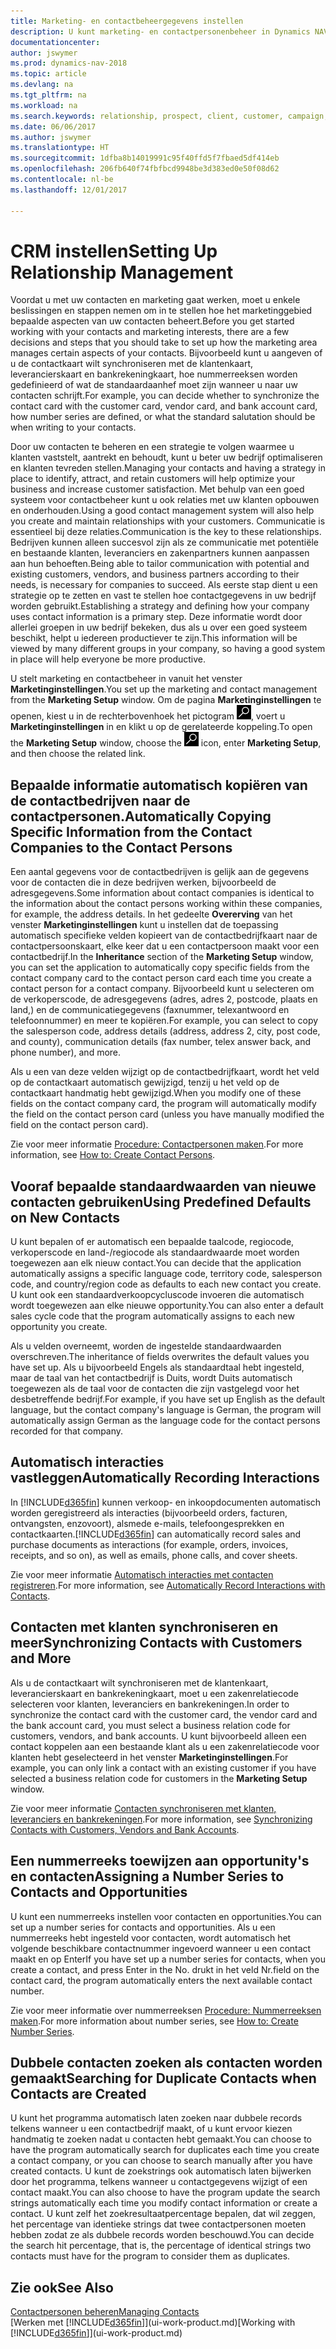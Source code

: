 ```yaml
---
title: Marketing- en contactbeheergegevens instellen
description: U kunt marketing- en contactpersonenbeheer in Dynamics NAV instellen om relaties met prospects of klanten te optimaliseren en campagnes en promoties te verbeteren.
documentationcenter: 
author: jswymer
ms.prod: dynamics-nav-2018
ms.topic: article
ms.devlang: na
ms.tgt_pltfrm: na
ms.workload: na
ms.search.keywords: relationship, prospect, client, customer, campaign, promo
ms.date: 06/06/2017
ms.author: jswymer
ms.translationtype: HT
ms.sourcegitcommit: 1dfba8b14019991c95f40ffd5f7fbaed5df414eb
ms.openlocfilehash: 206fb640f74fbfbcd9948be3d383ed0e50f08d62
ms.contentlocale: nl-be
ms.lasthandoff: 12/01/2017

---
```

# <a name="setting-up-relationship-management"></a><span data-ttu-id="a986c-103">CRM instellen</span><span class="sxs-lookup"><span data-stu-id="a986c-103">Setting Up Relationship Management</span></span>
<span data-ttu-id="a986c-104">Voordat u met uw contacten en marketing gaat werken, moet u enkele beslissingen en stappen nemen om in te stellen hoe het marketinggebied bepaalde aspecten van uw contacten beheert.</span><span class="sxs-lookup"><span data-stu-id="a986c-104">Before you get started working with your contacts and marketing interests, there are a few decisions and steps that you should take to set up how the marketing area manages certain aspects of your contacts.</span></span> <span data-ttu-id="a986c-105">Bijvoorbeeld kunt u aangeven of u de contactkaart wilt synchroniseren met de klantenkaart, leverancierskaart en bankrekeningkaart, hoe nummerreeksen worden gedefinieerd of wat de standaardaanhef moet zijn wanneer u naar uw contacten schrijft.</span><span class="sxs-lookup"><span data-stu-id="a986c-105">For example, you can decide whether to synchronize the contact card with the customer card, vendor card, and bank account card, how number series are defined, or what the standard salutation should be when writing to your contacts.</span></span>

<span data-ttu-id="a986c-106">Door uw contacten te beheren en een strategie te volgen waarmee u klanten vaststelt, aantrekt en behoudt, kunt u beter uw bedrijf optimaliseren en klanten tevreden stellen.</span><span class="sxs-lookup"><span data-stu-id="a986c-106">Managing your contacts and having a strategy in place to identify, attract, and retain customers will help optimize your business and increase customer satisfaction.</span></span> <span data-ttu-id="a986c-107">Met behulp van een goed systeem voor contactbeheer kunt u ook relaties met uw klanten opbouwen en onderhouden.</span><span class="sxs-lookup"><span data-stu-id="a986c-107">Using a good contact management system will also help you create and maintain relationships with your customers.</span></span> <span data-ttu-id="a986c-108">Communicatie is essentieel bij deze relaties.</span><span class="sxs-lookup"><span data-stu-id="a986c-108">Communication is the key to these relationships.</span></span> <span data-ttu-id="a986c-109">Bedrijven kunnen alleen succesvol zijn als ze communicatie met potentiële en bestaande klanten, leveranciers en zakenpartners kunnen aanpassen aan hun behoeften.</span><span class="sxs-lookup"><span data-stu-id="a986c-109">Being able to tailor communication with potential and existing customers, vendors, and business partners according to their needs, is necessary for companies to succeed.</span></span> <span data-ttu-id="a986c-110">Als eerste stap dient u een strategie op te zetten en vast te stellen hoe contactgegevens in uw bedrijf worden gebruikt.</span><span class="sxs-lookup"><span data-stu-id="a986c-110">Establishing a strategy and defining how your company uses contact information is a primary step.</span></span> <span data-ttu-id="a986c-111">Deze informatie wordt door allerlei groepen in uw bedrijf bekeken, dus als u over een goed systeem beschikt, helpt u iedereen productiever te zijn.</span><span class="sxs-lookup"><span data-stu-id="a986c-111">This information will be viewed by many different groups in your company, so having a good system in place will help everyone be more productive.</span></span>

<span data-ttu-id="a986c-112">U stelt marketing en contactbeheer in vanuit het venster **Marketinginstellingen**.</span><span class="sxs-lookup"><span data-stu-id="a986c-112">You set up the marketing and contact management from the **Marketing Setup** window.</span></span> <span data-ttu-id="a986c-113">Om de pagina **Marketinginstellingen** te openen, kiest u in de rechterbovenhoek het pictogram ![Zoeken naar pagina of rapport](media/ui-search/search_small.png "pictogram Zoeken naar pagina of rapport"), voert u **Marketinginstellingen** in en klikt u op de gerelateerde koppeling.</span><span class="sxs-lookup"><span data-stu-id="a986c-113">To open the **Marketing Setup** window, choose the ![Search for Page or Report](media/ui-search/search_small.png "Search for Page or Report icon") icon, enter **Marketing Setup**, and then choose the related link.</span></span>

## <a name="automatically-copying-specific-information-from-the-contact-companies-to-the-contact-persons"></a><span data-ttu-id="a986c-114">Bepaalde informatie automatisch kopiëren van de contactbedrijven naar de contactpersonen.</span><span class="sxs-lookup"><span data-stu-id="a986c-114">Automatically Copying Specific Information from the Contact Companies to the Contact Persons</span></span>
<span data-ttu-id="a986c-115">Een aantal gegevens voor de contactbedrijven is gelijk aan de gegevens voor de contacten die in deze bedrijven werken, bijvoorbeeld de adresgegevens.</span><span class="sxs-lookup"><span data-stu-id="a986c-115">Some information about contact companies is identical to the information about the contact persons working within these companies, for example, the address details.</span></span> <span data-ttu-id="a986c-116">In het gedeelte **Overerving** van het venster **Marketinginstellingen** kunt u instellen dat de toepassing automatisch specifieke velden kopieert van de contactbedrijfkaart naar de contactpersoonskaart, elke keer dat u een contactpersoon maakt voor een contactbedrijf.</span><span class="sxs-lookup"><span data-stu-id="a986c-116">In the **Inheritance** section of the **Marketing Setup** window, you can set the application to automatically copy specific fields from the contact company card to the contact person card each time you create a contact person for a contact company.</span></span> <span data-ttu-id="a986c-117">Bijvoorbeeld kunt u selecteren om de verkoperscode, de adresgegevens (adres, adres 2, postcode, plaats en land,) en de communicatiegegevens (faxnummer, telexantwoord en telefoonnummer) en meer te kopiëren.</span><span class="sxs-lookup"><span data-stu-id="a986c-117">For example, you can select to copy the salesperson code, address details (address, address 2, city, post code, and county), communication details (fax number, telex answer back, and phone number), and more.</span></span>

<span data-ttu-id="a986c-118">Als u een van deze velden wijzigt op de contactbedrijfkaart, wordt het veld op de contactkaart automatisch gewijzigd, tenzij u het veld op de contactkaart handmatig hebt gewijzigd.</span><span class="sxs-lookup"><span data-stu-id="a986c-118">When you modify one of these fields on the contact company card, the program will automatically modify the field on the contact person card (unless you have manually modified the field on the contact person card).</span></span>

<span data-ttu-id="a986c-119">Zie voor meer informatie [Procedure: Contactpersonen maken](marketing-how-create-contact-persons.md).</span><span class="sxs-lookup"><span data-stu-id="a986c-119">For more information, see [How to: Create Contact Persons](marketing-how-create-contact-persons.md).</span></span>

## <a name="using-predefined-defaults-on-new-contacts"></a><span data-ttu-id="a986c-120">Vooraf bepaalde standaardwaarden van nieuwe contacten gebruiken</span><span class="sxs-lookup"><span data-stu-id="a986c-120">Using Predefined Defaults on New Contacts</span></span>
<span data-ttu-id="a986c-121">U kunt bepalen of er automatisch een bepaalde taalcode, regiocode, verkoperscode en land-/regiocode als standaardwaarde moet worden toegewezen aan elk nieuw contact.</span><span class="sxs-lookup"><span data-stu-id="a986c-121">You can decide that the application automatically assigns a specific language code, territory code, salesperson code, and country/region code as defaults to each new contact you create.</span></span> <span data-ttu-id="a986c-122">U kunt ook een standaardverkoopcycluscode invoeren die automatisch wordt toegewezen aan elke nieuwe opportunity.</span><span class="sxs-lookup"><span data-stu-id="a986c-122">You can also enter a default sales cycle code that the program automatically assigns to each new opportunity you create.</span></span>

<span data-ttu-id="a986c-123">Als u velden overneemt, worden de ingestelde standaardwaarden overschreven.</span><span class="sxs-lookup"><span data-stu-id="a986c-123">The inheritance of fields overwrites the default values you have set up.</span></span> <span data-ttu-id="a986c-124">Als u bijvoorbeeld Engels als standaardtaal hebt ingesteld, maar de taal van het contactbedrijf is Duits, wordt Duits automatisch toegewezen als de taal voor de contacten die zijn vastgelegd voor het desbetreffende bedrijf.</span><span class="sxs-lookup"><span data-stu-id="a986c-124">For example, if you have set up English as the default language, but the contact company's language is German, the program will automatically assign German as the language code for the contact persons recorded for that company.</span></span>

<!--You can also setup a default salutation that the program automatically assigns to your contacts. You can use these salutations in your interaction template attachments (for example, Microsoft Word documents). When setting up a default salutation, you can enter a salutation text and a salutation format. For example, if the salutation text is Dear, and the salutation format is Salutation Text + Title + Name, the program will automatically enter Dear Mr. John Smith as a salutation for a contact called John Smith.-->

## <a name="automatically-recording-interactions"></a><span data-ttu-id="a986c-125">Automatisch interacties vastleggen</span><span class="sxs-lookup"><span data-stu-id="a986c-125">Automatically Recording Interactions</span></span>
<span data-ttu-id="a986c-126">In [!INCLUDE[d365fin](includes/d365fin_md.md)] kunnen verkoop- en inkoopdocumenten automatisch worden geregistreerd als interacties (bijvoorbeeld orders, facturen, ontvangsten, enzovoort), alsmede e-mails, telefoongesprekken en contactkaarten.</span><span class="sxs-lookup"><span data-stu-id="a986c-126">[!INCLUDE[d365fin](includes/d365fin_md.md)] can automatically record sales and purchase documents as interactions (for example, orders, invoices, receipts, and so on), as well as emails, phone calls, and cover sheets.</span></span>

<span data-ttu-id="a986c-127">Zie voor meer informatie [Automatisch interacties met contacten registreren](marketing-auto-record-interactions.md).</span><span class="sxs-lookup"><span data-stu-id="a986c-127">For more information, see [Automatically Record Interactions with Contacts](marketing-auto-record-interactions.md).</span></span>

## <a name="synchronizing-contacts-with-customers-and-more"></a><span data-ttu-id="a986c-128">Contacten met klanten synchroniseren en meer</span><span class="sxs-lookup"><span data-stu-id="a986c-128">Synchronizing Contacts with Customers and More</span></span>
<span data-ttu-id="a986c-129">Als u de contactkaart wilt synchroniseren met de klantenkaart, leverancierskaart en bankrekeningkaart, moet u een zakenrelatiecode selecteren voor klanten, leveranciers en bankrekeningen.</span><span class="sxs-lookup"><span data-stu-id="a986c-129">In order to synchronize the contact card with the customer card, the vendor card and the bank account card, you must select a business relation code for customers, vendors, and bank accounts.</span></span> <span data-ttu-id="a986c-130">U kunt bijvoorbeeld alleen een contact koppelen aan een bestaande klant als u een zakenrelatiecode voor klanten hebt geselecteerd in het venster **Marketinginstellingen**.</span><span class="sxs-lookup"><span data-stu-id="a986c-130">For example, you can only link a contact with an existing customer if you have selected a business relation code for customers in the **Marketing Setup** window.</span></span>

<span data-ttu-id="a986c-131">Zie voor meer informatie [Contacten synchroniseren met klanten, leveranciers en bankrekeningen](marketing-synchronize-contacts-customers-vendors-bank-accounts.md).</span><span class="sxs-lookup"><span data-stu-id="a986c-131">For more information, see [Synchronizing Contacts with Customers, Vendors and Bank Accounts](marketing-synchronize-contacts-customers-vendors-bank-accounts.md).</span></span>

## <a name="assigning-a-number-series-to-contacts-and-opportunities"></a><span data-ttu-id="a986c-132">Een nummerreeks toewijzen aan opportunity's en contacten</span><span class="sxs-lookup"><span data-stu-id="a986c-132">Assigning a Number Series to Contacts and Opportunities</span></span>
<span data-ttu-id="a986c-133">U kunt een nummerreeks instellen voor contacten en opportunities.</span><span class="sxs-lookup"><span data-stu-id="a986c-133">You can set up a number series for contacts and opportunities.</span></span> <span data-ttu-id="a986c-134">Als u een nummerreeks hebt ingesteld voor contacten, wordt automatisch het volgende beschikbare contactnummer ingevoerd wanneer u een contact maakt en op Enter</span><span class="sxs-lookup"><span data-stu-id="a986c-134">If you have set up a number series for contacts, when you create a contact, and press Enter in the No.</span></span> <span data-ttu-id="a986c-135">drukt in het veld Nr.</span><span class="sxs-lookup"><span data-stu-id="a986c-135">field on the contact card, the program automatically enters the next available contact number.</span></span>

<span data-ttu-id="a986c-136">Zie voor meer informatie over nummerreeksen [Procedure: Nummerreeksen maken](ui-create-number-series.md).</span><span class="sxs-lookup"><span data-stu-id="a986c-136">For more information about number series, see [How to: Create Number Series](ui-create-number-series.md).</span></span>

## <a name="searching-for-duplicate-contacts-when-contacts-are-created"></a><span data-ttu-id="a986c-137">Dubbele contacten zoeken als contacten worden gemaakt</span><span class="sxs-lookup"><span data-stu-id="a986c-137">Searching for Duplicate Contacts when Contacts are Created</span></span>
<span data-ttu-id="a986c-138">U kunt het programma automatisch laten zoeken naar dubbele records telkens wanneer u een contactbedrijf maakt, of u kunt ervoor kiezen handmatig te zoeken nadat u contacten hebt gemaakt.</span><span class="sxs-lookup"><span data-stu-id="a986c-138">You can choose to have the program automatically search for duplicates each time you create a contact company, or you can choose to search manually after you have created contacts.</span></span> <span data-ttu-id="a986c-139">U kunt de zoekstrings ook automatisch laten bijwerken door het programma, telkens wanneer u contactgegevens wijzigt of een contact maakt.</span><span class="sxs-lookup"><span data-stu-id="a986c-139">You can also choose to have the program update the search strings automatically each time you modify contact information or create a contact.</span></span> <span data-ttu-id="a986c-140">U kunt zelf het zoekresultaatpercentage bepalen, dat wil zeggen, het percentage van identieke strings dat twee contactpersonen moeten hebben zodat ze als dubbele records worden beschouwd.</span><span class="sxs-lookup"><span data-stu-id="a986c-140">You can decide the search hit percentage, that is, the percentage of identical strings two contacts must have for the program to consider them as duplicates.</span></span>

## <a name="see-also"></a><span data-ttu-id="a986c-141">Zie ook</span><span class="sxs-lookup"><span data-stu-id="a986c-141">See Also</span></span>
[<span data-ttu-id="a986c-142">Contactpersonen beheren</span><span class="sxs-lookup"><span data-stu-id="a986c-142">Managing Contacts</span></span>](marketing-contacts.md)  
<span data-ttu-id="a986c-143">[Werken met [!INCLUDE[d365fin](includes/d365fin_md.md)]](ui-work-product.md)</span><span class="sxs-lookup"><span data-stu-id="a986c-143">[Working with [!INCLUDE[d365fin](includes/d365fin_md.md)]](ui-work-product.md)</span></span>  

